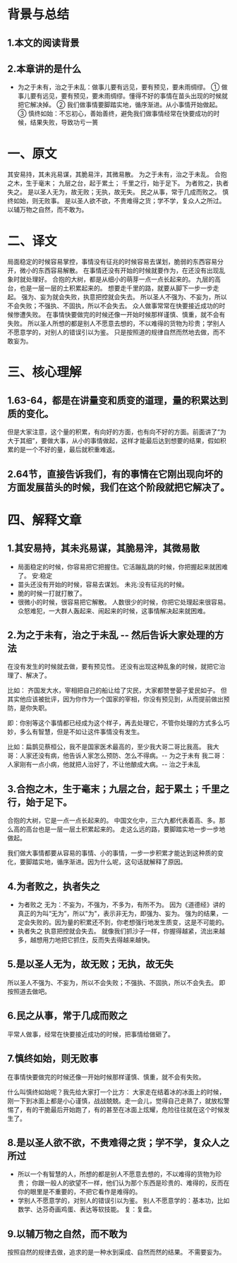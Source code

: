 # 背景与总结
## 1.本文的阅读背景

## 2.本章讲的是什么
* 为之于未有，治之于未乱：做事儿要有远见，要有预见，要未雨绸缪。
① 做事儿要有远见，要有预见，要未雨绸缪。懂得不好的事情在苗头出现的时候就把它解决掉。
② 我们做事情要脚踏实地，循序渐进。从小事情开始做起。
③ 慎终如始：不忘初心，善始善终，避免我们做事情经常在快要成功的时候，结果失败，导致功亏一篑

# 一、原文
其安易持，其未兆易谋，其脆易泮，其微易散。
为之于未有，治之于未乱。
合抱之木，生于毫末；
九层之台，起于累土；
千里之行，始于足下。
为者败之，执者失之。
是以圣人无为，故无败；无执，故无失。
民之从事，常于几成而败之。
慎终如始，则无败事。
是以圣人欲不欲，不贵难得之货；学不学，复众人之所过。
以辅万物之自然，而不敢为。

# 二、译文
局面稳定的时候容易掌控，事情没有征兆的时候容易去谋划，脆弱的东西容易分开，微小的东西容易解散。
在事情还没有开始的时候就要作为，在还没有出现乱象时就处理好。
合抱的大树，都是从细小的萌芽一点一点长起来的。
九层的高台，也是一层一层的土积累起来的。
想要走千里的路，就要从脚下一步一步走起。
强为、妄为就会失败，执意把控就会失去。
所以圣人不强为、不妄为，所以不会失败；不强执、不固执，所以不会失去。
众人做事常常在快要接近成功的时候惨遭失败。
在事情快要做完的时候还像一开始时候那样谨慎、慎重，就不会有失败。
所以圣人所想的都是别人不愿意去想的，不以难得的货物为珍贵；学别人不愿意学的，对别人的错误引以为鉴。
只是按照道的规律自然而然地去做，而不敢妄为。

# 三、核心理解
## 1.63-64，都是在讲量变和质变的道理，量的积累达到质的变化。
但是大家注意，这个量的积累，有向好的方面，也有向不好的方面。前面讲了“为大于其细”​，要做大事，从小的事情做起，这样才能最后达到想要的结果，假如积累的是一个不好的量，最后就积重难返。
## 2.64节，直接告诉我们，有的事情在它刚出现向坏的方面发展苗头的时候，我们在这个阶段就把它解决了。

# 四、解释文章
## 1.其安易持，其未兆易谋，其脆易泮，其微易散
* 局面稳定的时候，你容易把它把握住。它活蹦乱跳的时候，你把握起来就困难了。
安:稳定
* 苗头还没有开始的时候，容易去谋划。
未兆:没有征兆的时候。
* 脆的时候一打就打散了。
* 很微小的时候，很容易把它解散。
人数很少的时候，你把它处理起来很容易。众怒难犯，一大群人轰起来、闹起来的时候，这事情解决起来就困难。

## 2.为之于未有，治之于未乱 -- 然后告诉大家处理的方法
在没有发生的时候就去做，要有预见性。
还没有出现这种乱象的时候，就把它治理了、解决了。

比如：
齐国发大水，宰相把自己的船让给了灾民，大家都赞誉晏子爱民如子。
但其实他应该被批评，因为你作为一个国家的宰相，你没有预见到，从而提前做出预防，是你失职。

即：你别等这个事情都已经成为这个样子，再去处理它，不管你处理的方式多么巧妙，多么有智慧，但是不如让这件事情没有发生。

比如：扁鹊见蔡桓公，我不是国家医术最高的，至少我大哥二哥比我高。
我大哥：人家还没有病，他告诉人家怎么预防、怎么不得病。-- 为之于未有
我二哥：人家刚有一点小病，他就把人治好了，不让他酿成大病。-- 治之于未乱

## 3.合抱之木，生于毫末；九层之台，起于累土；千里之行，始于足下。
合抱的大树，它是一点一点长起来的。
中国文化中，三六九都代表着高、多。那么高的高台也是一层一层土积累起来的。
走这么远的路，要脚踏实地一步一步地做起。

我们做大事情都要从容易的事情、小的事情，一步一步积累才能达到这种质的变化，要脚踏实地，循序渐进。因为什么呢，这句话就解释了原因。

## 4.为者败之，执者失之
* 为者败之
无为：不妄为，不强为，不多为，有所不为。
因为《道德经》讲的真正的为叫“无为”，所以"为"，表示非无为，即强为、妄为。
强为的结果，一定会失败的。因为量的积累还不到，你老想强行地发生质变，这是不可能的。
* 执者失之
执意把控就会失去。
就像我们抓沙子一样，你握得越紧，流出来越多，越想用力地把它抓住，反而失去得越来越快。

## 5.是以圣人无为，故无败；无执，故无失
所以圣人不强为、不妄为，所以不会失败；不强执、不固执，所以不会失去。
即按照道去做吧。

## 6.民之从事，常于几成而败之
平常人做事，经常在快要接近成功的时候，把事情给做砸了。

## 7.慎终如始，则无败事
在事情快要做完的时候还像一开始时候那样谨慎、慎重，就不会有失败。

什么叫慎终如始呢？我先给大家打一个比方：
大家走在结着冰的冰面上的时候，刚一下到冰面上都是小心谨慎，战战兢兢。走一会儿，觉得自己走熟了，就放松警惕了，有的干脆最后开始跑了，有的甚至在冰面上炫耀，危险往往就在这个时候发生了。

## 8.是以圣人欲不欲，不贵难得之货；学不学，复众人之所过
* 所以一个有智慧的人，所想的都是别人不愿意去想的，不以难得的货物为珍贵；
你跟一般人的欲望不一样，他们认为那个东西是珍贵的、难得的，反而在你的眼里是不重要的，不把它看作是难得的。
* 学别人不愿意学的，对别人的错误引以为鉴。
别人不愿意学的：基本功，比如数学、达芬奇画鸡蛋、表达等软技能。
复：复盘。

## 9.以辅万物之自然，而不敢为
按照自然的规律去做，追求的是一种水到渠成、自然而然的结果。
不需要妄为。